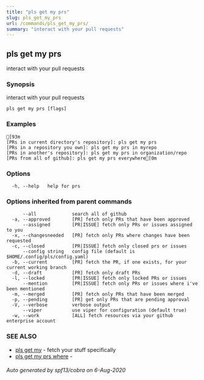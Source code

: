 ```yaml
---
title: "pls get my prs"
slug: pls_get_my_prs
url: /commands/pls_get_my_prs/
summary: "interact with your pull requests"
---
```

## pls get my prs

interact with your pull requests

### Synopsis

interact with your pull requests

```
pls get my prs [flags]
```

### Examples

```
[93m
[PRs in current directory's repository]: pls get my prs
[PRs in a repository you own]: pls get my prs in myrepo
[PRs in another's repository]: pls get my prs in organization/repo
[PRs from all of github]: pls get my prs everywhere[0m
```

### Options

```
  -h, --help   help for prs
```

### Options inherited from parent commands

```
      --all             search all of github
  -a, --approved        [PR] fetch only PRs that have been approved
      --assigned        [PR|ISSUE] fetch only PRs or issues assigned to you
  -x, --changesneeded   [PR] fetch only PRs where changes have been requested
  -c, --closed          [PR|ISSUE] fetch only closed prs or issues
      --config string   config file (default is $HOME/.config/pls/config.yaml)
  -b, --current         [PR] fetch the PR, if one exists, for your current working branch
  -d, --draft           [PR] fetch only draft PRs
  -l, --locked          [PR|ISSUE] fetch only locked PRs or issues
      --mention         [PR|ISSUE] fetch only PRs or issues where i've been mentioned
  -m, --merged          [PR] fetch only PRs that have been merged
  -p, --pending         [PR] get only PRs that are pending approval
  -V, --verbose         verbose output
      --viper           use viper for configuration (default true)
  -w, --work            [ALL] fetch resources via your github enterprise account
```

### SEE ALSO

* [pls get my](/commands/pls_get_my/)	 - fetch your stuff specifically
* [pls get my prs where](/commands/pls_get_my_prs_where/)	 - 

###### Auto generated by spf13/cobra on 6-Aug-2020
